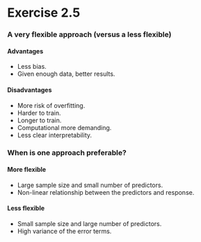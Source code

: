 
# Exercise 2.5


### A very flexible approach (versus a less flexible)

#### Advantages

 - Less bias.
 - Given enough data, better results.
 
#### Disadvantages

 - More risk of overfitting.  
 - Harder to train.
 - Longer to train.
 - Computational more demanding.
 - Less clear interpretability.
 

### When is one approach preferable?

#### More flexible

 - Large sample size and small number of predictors.
 - Non-linear relationship between the predictors and response.
 
#### Less flexible

 - Small sample size and large number of predictors.
 - High variance of the error terms.

